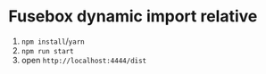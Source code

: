 # Fusebox dynamic import relative


1) `npm install`/`yarn`
2) `npm run start`
3) open `http://localhost:4444/dist`
